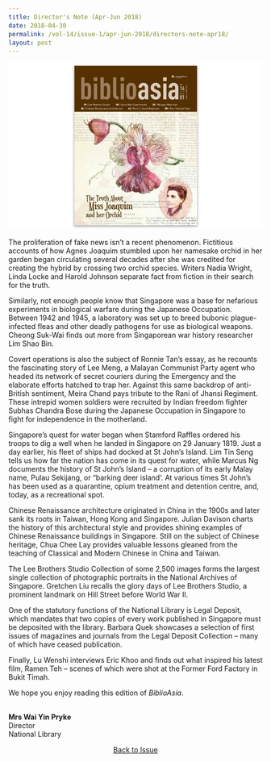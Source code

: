 ```yaml
---
title: Director's Note (Apr-Jun 2018)
date: 2018-04-30
permalink: /vol-14/issue-1/apr-jun-2018/directors-note-apr18/
layout: post
---
```

<img src="/images/Vol-14-issue-1/vol14_iss1.JPG">

The proliferation of fake news isn’t a recent phenomenon. Fictitious accounts of how Agnes Joaquim stumbled upon her namesake orchid in her garden began circulating several decades after she was credited for creating the hybrid by crossing two orchid species. Writers Nadia Wright, Linda Locke and Harold Johnson separate fact from fiction in their search for the truth.

Similarly, not enough people know that Singapore was a base for nefarious experiments in biological warfare during the Japanese Occupation. Between 1942 and 1945, a laboratory was set up to breed bubonic plague-infected fleas and other deadly pathogens for use as biological weapons. Cheong Suk-Wai finds out more from Singaporean war history researcher Lim Shao Bin.

Covert operations is also the subject of Ronnie Tan’s essay, as he recounts the fascinating story of Lee Meng, a Malayan Communist Party agent who headed its network of secret couriers during the Emergency and the elaborate efforts hatched to trap her. Against this same backdrop of anti-British sentiment, Meira Chand pays tribute to the Rani of Jhansi Regiment. These intrepid women soldiers were recruited by Indian freedom fighter Subhas Chandra Bose during the Japanese Occupation in Singapore to fight for independence in the motherland.

Singapore’s quest for water began when Stamford Raffles ordered his troops to dig a well when he landed in Singapore on 29 January 1819. Just a day earlier, his fleet of ships had docked at St John’s Island. Lim Tin Seng tells us how far the nation has come in its quest for water, while Marcus Ng documents the history of St John’s Island – a corruption of its early Malay name, Pulau Sekijang, or “barking deer island’. At various times St John’s has been used as a quarantine, opium treatment and detention centre, and, today, as a recreational spot.

Chinese Renaissance architecture originated in China in the 1900s and later sank its roots in Taiwan, Hong Kong and Singapore. Julian Davison charts the history of this architectural style and provides shining examples of Chinese Renaissance buildings in Singapore. Still on the subject of Chinese heritage, Chua Chee Lay provides valuable lessons gleaned from the teaching of Classical and Modern Chinese in China and Taiwan.

The Lee Brothers Studio Collection of some 2,500 images forms the largest single collection of photographic portraits in the National Archives of Singapore. Gretchen Liu recalls the glory days of Lee Brothers Studio, a prominent landmark on Hill Street before World War II.

One of the statutory functions of the National Library is Legal Deposit, which mandates that two copies of every work published in Singapore must be deposited with the library. Barbara Quek showcases a selection of first issues of magazines and journals from the Legal Deposit Collection – many of which have ceased publication.

Finally, Lu Wenshi interviews Eric Khoo and finds out what inspired his latest film, Ramen Teh – scenes of which were shot at the Former Ford Factory in Bukit Timah.

We hope you enjoy reading this edition of *BiblioAsia*.

<br>
<b>Mrs Wai Yin Pryke </b><br>Director<br>National Library


<a href="https://biblioasia.nlb.gov.sg/vol-14/issue-1/apr-jun-2018/"><center>Back to Issue</center></a>